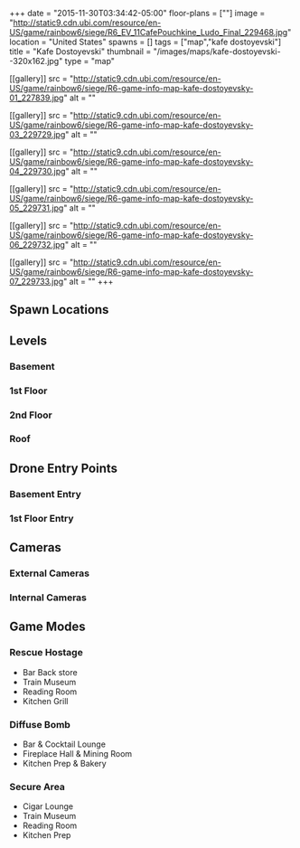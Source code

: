 +++
date = "2015-11-30T03:34:42-05:00"
floor-plans = [""]
image = "http://static9.cdn.ubi.com/resource/en-US/game/rainbow6/siege/R6_EV_11CafePouchkine_Ludo_Final_229468.jpg"
location = "United States"
spawns = []
tags = ["map","kafe dostoyevski"]
title = "Kafe Dostoyevski"
thumbnail = "/images/maps/kafe-dostoyevski--320x162.jpg"
type = "map"

[[gallery]]
  src = "http://static9.cdn.ubi.com/resource/en-US/game/rainbow6/siege/R6-game-info-map-kafe-dostoyevsky-01_227839.jpg"
  alt = ""

[[gallery]]
  src = "http://static9.cdn.ubi.com/resource/en-US/game/rainbow6/siege/R6-game-info-map-kafe-dostoyevsky-03_229729.jpg"
  alt = ""

[[gallery]]
  src = "http://static9.cdn.ubi.com/resource/en-US/game/rainbow6/siege/R6-game-info-map-kafe-dostoyevsky-04_229730.jpg"
  alt = ""

[[gallery]]
  src = "http://static9.cdn.ubi.com/resource/en-US/game/rainbow6/siege/R6-game-info-map-kafe-dostoyevsky-05_229731.jpg"
  alt = ""

[[gallery]]
  src = "http://static9.cdn.ubi.com/resource/en-US/game/rainbow6/siege/R6-game-info-map-kafe-dostoyevsky-06_229732.jpg"
  alt = ""

[[gallery]]
  src = "http://static9.cdn.ubi.com/resource/en-US/game/rainbow6/siege/R6-game-info-map-kafe-dostoyevsky-07_229733.jpg"
  alt = ""
+++

## Spawn Locations

## Levels

### Basement

### 1st Floor

### 2nd Floor

### Roof

## Drone Entry Points

### Basement Entry

### 1st Floor Entry

## Cameras

### External Cameras

### Internal Cameras

## Game Modes

### Rescue Hostage

* Bar Back store
* Train Museum
* Reading Room
* Kitchen Grill

### Diffuse Bomb

* Bar & Cocktail Lounge
* Fireplace Hall & Mining Room
* Kitchen Prep & Bakery

### Secure Area

* Cigar Lounge
* Train Museum
* Reading Room
* Kitchen Prep
